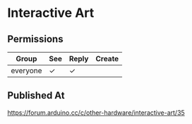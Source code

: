 # Interactive Art

## Permissions

| Group    | See | Reply | Create |
| -------- | --- | ----- | ------ |
| everyone | ✓   | ✓     |        |

## Published At

https://forum.arduino.cc/c/other-hardware/interactive-art/35
